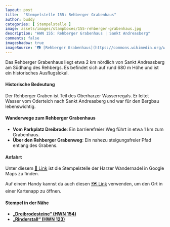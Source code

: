 ```yaml
---
layout: post
title:  "Stempelstelle 155: Rehberger Grabenhaus"
author: buddy
categories: [ Stempelstelle ]
image: assets/images/stampboxes/155-rehberger-grabenhaus.jpg
description: "HWN 155: Rehberger Grabenhaus | Sankt Andreasberg"
comments: false
imageshadow: true
imageSource: '📷 [Rehberger Grabenhaus](https://commons.wikimedia.org/wiki/File:Rehberger_Grabenhaus.jpg) von Der ursprünglich hochladende Benutzer war <a href="https://en.wikipedia.org/wiki/de:User:Hejkal" class="extiw" title="w:de:User:Hejkal">Hejkal</a> in der <a href="https://en.wikipedia.org/wiki/de:" class="extiw" title="w:de:">Wikipedia auf Deutsch</a> unter Lizenz [CC BY-SA 2.0 de](https://creativecommons.org/licenses/by-sa/2.0/de/deed.en)'
---
```


Das Rehberger Grabenhaus liegt etwa 2 km nördlich von Sankt Andreasberg am Südhang des Rehbergs. Es befindet sich auf rund 680 m Höhe und ist ein historisches Ausflugslokal. 

#### Historische Bedeutung

Der Rehberger Graben ist Teil des Oberharzer Wasserregals. Er leitet Wasser vom Oderteich nach Sankt Andreasberg und war für den Bergbau lebenswichtig. 

#### Wanderwege zum Rehberger Grabenhaus

- **Vom Parkplatz Dreibrode**: Ein barrierefreier Weg führt in etwa 1 km zum Grabenhaus. 
- **Über den Rehberger Grabenweg**: Ein nahezu steigungsfreier Pfad entlang des Grabens. 

#### Anfahrt

Unter diesem [📍 Link](https://www.google.com/maps/dir/?api=1&origin=&destination=51.72925%2C%2010.53807) ist die Stempelstelle der Harzer Wandernadel in Google Maps zu finden.

<div class="android-only">
  Auf einem Handy kannst du auch diesen 
  <a href="geo:51.72925,10.53807">🗺️ Link</a> 
  verwenden, um den Ort in einer Kartenapp zu öffnen.
  <p></p>
</div>

#### Stempel in der Nähe

- [**„Dreibrodesteine“ (HWN 154)**](/stempelstelle-154-dreibrodestein)
- [**„Rinderstall“ (HWN 123)**](/stempelstelle-123-gaststaette-rinderstall)
